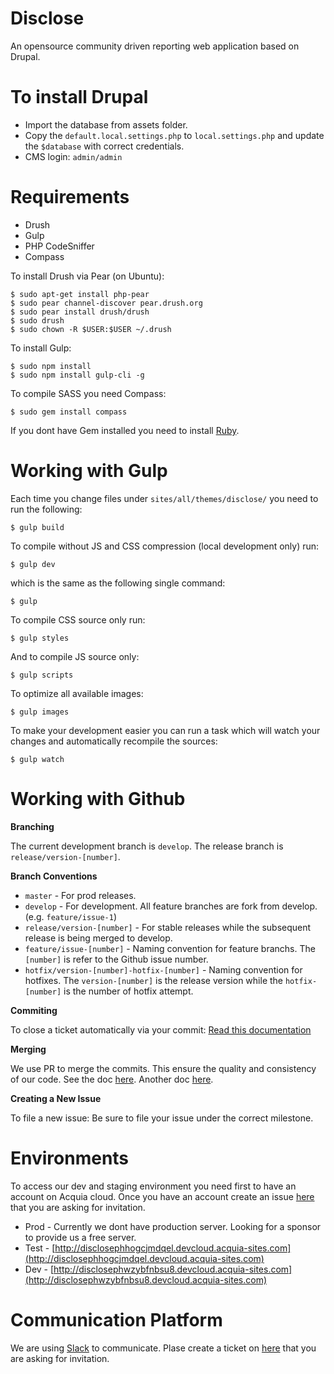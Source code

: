 Disclose
========
An opensource community driven reporting web application based on Drupal.

# To install Drupal
* Import the database from assets folder.
* Copy the `default.local.settings.php` to `local.settings.php` and update the
`$database` with correct credentials.
* CMS login: `admin/admin`

# Requirements
* Drush
* Gulp
* PHP CodeSniffer
* Compass

To install Drush via Pear (on Ubuntu):
```
$ sudo apt-get install php-pear
$ sudo pear channel-discover pear.drush.org
$ sudo pear install drush/drush
$ sudo drush
$ sudo chown -R $USER:$USER ~/.drush
```

To install Gulp:
```
$ sudo npm install
$ sudo npm install gulp-cli -g
```

To compile SASS you need Compass:
```
$ sudo gem install compass
```

If you dont have Gem installed you need to install [Ruby](https://www.ruby-lang.org/en/installation/).

# Working with Gulp

Each time you change files under `sites/all/themes/disclose/` you need to run the following:
```
$ gulp build
```

To compile without JS and CSS compression (local development only) run:
```
$ gulp dev
```

which is the same as the following single command:
```
$ gulp
```

To compile CSS source only run:
```
$ gulp styles
```

And to compile JS source only:
```
$ gulp scripts
```

To optimize all available images:
```
$ gulp images
```

To make your development easier you can run a task which will watch your changes and automatically recompile the sources:
```
$ gulp watch
```

# Working with Github

**Branching**

The current development branch is `develop`.
The release branch is `release/version-[number]`.

**Branch Conventions**

* `master` - For prod releases.
* `develop` - For development. All feature branches are fork from develop. (e.g. `feature/issue-1`)
* `release/version-[number]` - For stable releases while the subsequent release is being merged to develop.
* `feature/issue-[number]` - Naming convention for feature branchs. The `[number]` is refer to the Github issue number.
* `hotfix/version-[number]-hotfix-[number]` - Naming convention for hotfixes. The `version-[number]` is the release version while the `hotfix-[number]` is the number of hotfix attempt.

**Commiting**

To close a ticket automatically via your commit:
[Read this documentation](https://help.github.com/articles/closing-issues-via-commit-messages/)

**Merging** 

We use PR to merge the commits. This ensure the quality and consistency of our code. See the doc [here](https://help.github.com/articles/creating-a-pull-request/). 
Another doc [here](https://help.github.com/articles/using-pull-requests/).

**Creating a New Issue**

To file a new issue:
Be sure to file your issue under the correct milestone.

# Environments

To access our dev and staging environment you need first to have an account on Acquia cloud. Once you have an account create an issue [here](https://github.com/geraldvillorente/disclose.ph/milestones/Contributing) that you are asking for invitation.

* Prod - Currently we dont have production server. Looking for a sponsor to provide us a free server.
* Test - [http://disclosephhogcjmdqel.devcloud.acquia-sites.com](http://disclosephhogcjmdqel.devcloud.acquia-sites.com)
* Dev  - [http://disclosephwzybfnbsu8.devcloud.acquia-sites.com](http://disclosephwzybfnbsu8.devcloud.acquia-sites.com)

# Communication Platform

We are using [Slack](https://disclose.slack.com) to communicate. Plase create a ticket on [here](https://github.com/geraldvillorente/disclose.ph/milestones/Contributing) that you are asking for invitation.